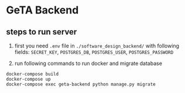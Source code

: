 # GeTA Backend

## steps to run server

1. first you need `.env` file in `./software_design_backend/` with following fields:
    `SECRET_KEY`, `POSTGRES_DB`, `POSTGRES_USER`, `POSTGRES_PASSWORD`


2. run following commands to run docker and migrate database
```
docker-compose build
docker-compose up
docker-compose exec geta-backend python manage.py migrate
```
